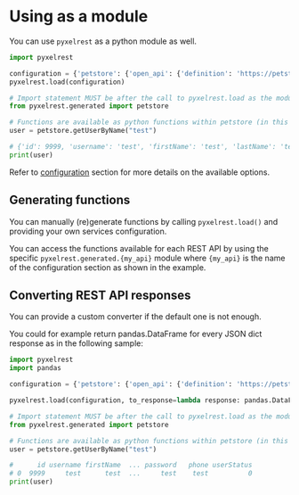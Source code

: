 # Using as a module

You can use `pyxelrest` as a python module as well.

```python
import pyxelrest

configuration = {'petstore': {'open_api': {'definition': 'https://petstore.swagger.io/v2/swagger.json'}}}
pyxelrest.load(configuration)

# Import statement MUST be after the call to pyxelrest.load as the modules are generated by this call
from pyxelrest.generated import petstore

# Functions are available as python functions within petstore (in this case) and can be used as such
user = petstore.getUserByName("test")

# {'id': 9999, 'username': 'test', 'firstName': 'test', 'lastName': 'test', 'email': 'test@test.com', 'password': 'test', 'userStatus': 0}
print(user)
```

Refer to [configuration](#services-configuration) section for more details on the available options.

## Generating functions

You can manually (re)generate functions by calling `pyxelrest.load()` and providing your own services configuration.

You can access the functions available for each REST API by using the specific `pyxelrest.generated.{my_api}` module where `{my_api}` is the name of the configuration section as shown in the example.

## Converting REST API responses

You can provide a custom converter if the default one is not enough.

You could for example return pandas.DataFrame for every JSON dict response as in the following sample:
```python
import pyxelrest
import pandas

configuration = {'petstore': {'open_api': {'definition': 'https://petstore.swagger.io/v2/swagger.json'}}}

pyxelrest.load(configuration, to_response=lambda response: pandas.DataFrame([response.json()]))

# Import statement MUST be after the call to pyxelrest.load as the modules are generated by this call
from pyxelrest.generated import petstore

# Functions are available as python functions within petstore (in this case) and can be used as such
user = petstore.getUserByName("test")

#      id username firstName  ... password   phone userStatus
# 0  9999     test      test  ...     test    test          0
print(user)
```
